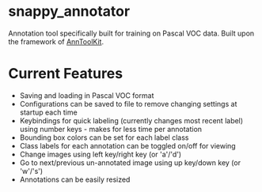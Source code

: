 # snappy_annotator
Annotation tool specifically built for training on Pascal VOC data. Built upon the framework of [AnnToolKit](https://github.com/podgorskiy/anntoolkit). 

# Current Features

- Saving and loading in Pascal VOC format
- Configurations can be saved to file to remove changing settings at startup each time
- Keybindings for quick labeling (currently changes most recent label) using number keys - makes for less time per annotation
- Bounding box colors can be set for each label class
- Class labels for each annotation can be toggled on/off for viewing
- Change images using left key/right key (or 'a'/'d')
- Go to next/previous un-annotated image using up key/down key (or 'w'/'s')
- Annotations can be easily resized
